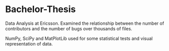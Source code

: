 # Bachelor-Thesis

Data Analysis at Ericsson. 
Examined the relationship between the number of contributors and the number of bugs over thousands of files.

NumPy, SciPy and MatPlotLib used for some statistical tests and visual representation of data.
